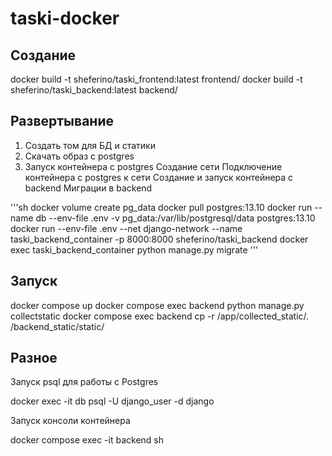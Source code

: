 # taski-docker

## Создание

docker build -t sheferino/taski_frontend:latest frontend/
docker build -t sheferino/taski_backend:latest backend/


## Развертывание
1. Создать том для БД и статики
2. Скачать образ с postgres
3. Запуск контейнера с postgres
Создание сети
Подключение контейнера с postgres к сети
Создание и запуск контейнера с backend
Миграции в backend

'''sh
docker volume create pg_data
docker pull postgres:13.10
docker run --name db --env-file .env -v pg_data:/var/lib/postgresql/data postgres:13.10
docker run --env-file .env --net django-network --name taski_backend_container -p 8000:8000 sheferino/taski_backend
docker exec taski_backend_container python manage.py migrate
'''

## Запуск

docker compose up
docker compose exec backend python manage.py collectstatic
docker compose exec backend cp -r /app/collected_static/. /backend_static/static/ 

## Разное
Запуск psql для работы с Postgres

docker exec -it db psql -U django_user -d django 

Запуск консоли контейнера

docker compose exec -it backend sh